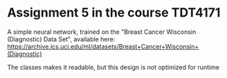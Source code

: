 # Assignment 5 in the course TDT4171
A simple neural network, trained on the "Breast Cancer Wisconsin (Diagnostic) Data Set", available here: https://archive.ics.uci.edu/ml/datasets/Breast+Cancer+Wisconsin+(Diagnostic)


The classes makes it readable, but this design is not optimized for runtime
